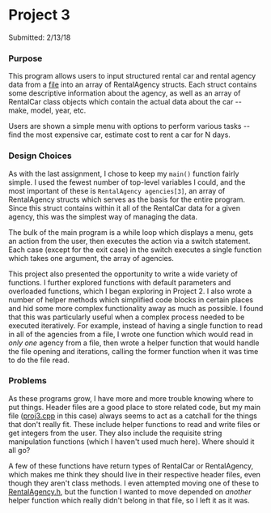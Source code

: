 # Project 3
Submitted: 2/13/18

### Purpose
This program allows users to input structured rental car and rental
agency data from a [file](.Agencies.txt) into an array of RentalAgency
structs. Each struct contains some descriptive information about the
agency, as well as an array of RentalCar class objects which contain
the actual data about the car -- make, model, year, etc.

Users are shown a simple menu with options to perform various tasks --
find the most expensive car, estimate cost to rent a car for N days.

### Design Choices
As with the last assignment, I chose to keep my `main()` function fairly
simple. I used the fewest number of top-level variables I could, and
the most important of these is `RentalAgency agencies[3]`, an array
of RentalAgency structs which serves as the basis for the entire
program. Since this struct contains within it all of the RentalCar
data for a given agency, this was the simplest way of managing the data.

The bulk of the main program is a while loop which displays a menu, gets
an action from the user, then executes the action via a switch
statement. Each case (except for the exit case) in the switch executes
a single function which takes one argument, the array of agencies.

This project also presented the opportunity to write a wide variety
of functions. I further explored functions with default parameters and
overloaded functions, which I began exploring in Project 2. I also wrote
a number of helper methods which simplified code blocks in certain
places and hid some more complex functionality away as much as possible.
I found that this was particularly useful when a complex process needed
to be executed iteratively. For example, instead of having a single
function to read in all of the agencies from a file, I wrote one function
which would read in *only one* agency from a file, then wrote a helper
function that would handle the file opening and iterations, calling
the former function when it was time to do the file read.

### Problems
As these programs grow, I have more and more trouble knowing where to
put things. Header files are a good place to store related code, but
my main file ([proj3.cpp](.proj3.cpp) in this case) always seems to
act as a catchall for the things that don't really fit. These include
helper functions to read and write files or get integers from the user.
They also include the requisite string manipulation functions (which
I haven't used much here). Where should it all go?

A few of these functions have return types of RentalCar or RentalAgency,
which makes me think they should live in their respective header files,
even though they aren't class methods. I even attempted moving one of
these to [RentalAgency.h](.RentalAgency.h), but the function I wanted
to move depended on *another* helper function which really didn't belong
in that file, so I left it as it was.